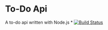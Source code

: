# To-Do Api  
A to-do api written with Node.js * [![Build Status](https://travis-ci.org/andres-cruz/todo-api.svg?branch=master)](https://travis-ci.org/andres-cruz/todo-api)
